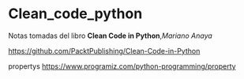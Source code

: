# Clean_code_python

Notas tomadas del libro **Clean Code in Python**,*Mariano Anaya*

https://github.com/PacktPublishing/Clean-Code-in-Python


propertys
https://www.programiz.com/python-programming/property

